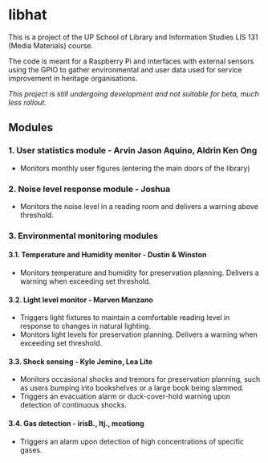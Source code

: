 # libhat
This is a project of the UP School of Library and Information Studies LIS 131 (Media Materials) course.

The code is meant for a Raspberry Pi and interfaces with external sensors using the GPIO to gather environmental and user data used for service improvement in heritage organisations.

*This project is still undergoing development and not suitable for beta, much less rollout.*

## Modules

### 1. User statistics module - Arvin Jason Aquino, Aldrin Ken Ong
   * Monitors monthly user figures (entering the main doors of the library)

### 2. Noise level response module - Joshua
   * Monitors the noise level in a reading room and delivers a warning above threshold.

### 3. Environmental monitoring modules
####   3.1. Temperature and Humidity monitor - Dustin & Winston
   * Monitors temperature and humidity for preservation planning. Delivers a warning when exceeding set threshold.

####   3.2. Light level monitor - Marven Manzano
   * Triggers light fixtures to maintain a comfortable reading level in response to changes in natural lighting.
   * Monitors light levels for preservation planning. Delivers a warning when exceeding set threshold.

####   3.3. Shock sensing - Kyle Jemino, Lea Lite
   * Monitors occasional shocks and tremors for preservation planning, such as users bumping into bookshelves or a large book being slammed.
   *  Triggers an evacuation alarm or duck-cover-hold warning upon detection of continuous shocks.

####   3.4. Gas detection - irisB., ltj., mcotiong
   *  Triggers an alarm upon detection of high concentrations of specific gases.
